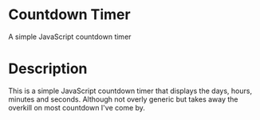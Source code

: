 # Countdown Timer
A simple JavaScript countdown timer

# Description
This is a simple JavaScript countdown timer that displays the days, hours, minutes and seconds. Although not overly generic but takes away the overkill on most countdown I've come by.
